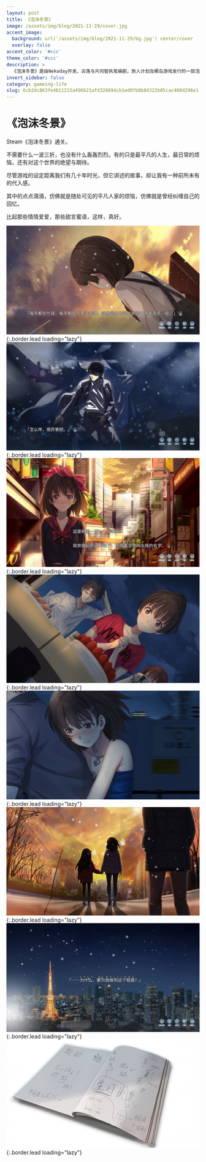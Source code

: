 ```yaml
---
layout: post
title: 《泡沫冬景》
image: /assets/img/blog/2021-11-29/cover.jpg
accent_image: 
  background: url('/assets/img/blog/2021-11-29/bg.jpg') center/cover
  overlay: false
accent_color: '#ccc'
theme_color: '#ccc'
description: >
  《泡沫冬景》是由Nekoday开发，古落与片冈智执笔编剧，旅人计划及椰岛游戏发行的一部泡沫青春群像AVG游戏。已发行DLC《泡沫冬景：樱色零落&景色萧然》和《泡沫冬景：和平默示录》。
invert_sidebar: false
category: gameing-life
slug: 6cb2dc863fe4b11215a496b21afd328694cb1ed0fb8b84322b05cac480d296e1
---
```


# 《泡沫冬景》

Steam《泡沫冬景》通关。

不需要什么一波三折，也没有什么轰轰烈烈。有的只是最平凡的人生，最日常的烦恼，还有对这个世界的绝望与期待。

尽管游戏的设定距离我们有几十年时光，但它讲述的故事，却让我有一种前所未有的代入感。

其中的点点滴滴，仿佛就是随处可见的平凡人家的烦恼，仿佛就是曾经纠缠自己的回忆。

比起那些情情爱爱，那些甜言蜜语，这样，真好。


![](/assets/img/blog/2021-11-29/1.jpg){:.border.lead loading="lazy"}
![](/assets/img/blog/2021-11-29/2.jpg){:.border.lead loading="lazy"}
![](/assets/img/blog/2021-11-29/3.jpg){:.border.lead loading="lazy"}
![](/assets/img/blog/2021-11-29/4.jpg){:.border.lead loading="lazy"}
![](/assets/img/blog/2021-11-29/5.jpg){:.border.lead loading="lazy"}
![](/assets/img/blog/2021-11-29/6.jpg){:.border.lead loading="lazy"}
![](/assets/img/blog/2021-11-29/7.jpg){:.border.lead loading="lazy"}
![](/assets/img/blog/2021-11-29/8.jpg){:.border.lead loading="lazy"}

